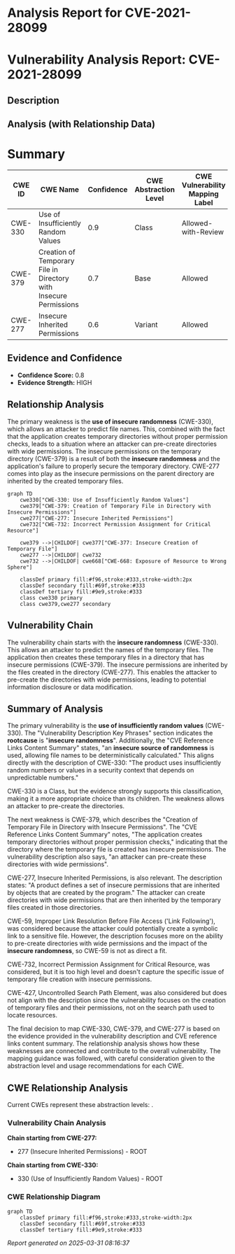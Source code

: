 # Analysis Report for CVE-2021-28099

# Vulnerability Analysis Report: CVE-2021-28099

## Description



## Analysis (with Relationship Data)

# Summary

| CWE ID | CWE Name | Confidence | CWE Abstraction Level | CWE Vulnerability Mapping Label | CWE-Vulnerability Mapping Notes |
|---|---|---|---|---|---|
| CWE-330 | Use of Insufficiently Random Values | 0.9 | Class | Allowed-with-Review | Primary CWE |
| CWE-379 | Creation of Temporary File in Directory with Insecure Permissions | 0.7 | Base | Allowed | Secondary CWE |
| CWE-277 | Insecure Inherited Permissions | 0.6 | Variant | Allowed | Secondary CWE |

## Evidence and Confidence

*   **Confidence Score:** 0.8
*   **Evidence Strength:** HIGH

## Relationship Analysis

The primary weakness is the **use of insecure randomness** (CWE-330), which allows an attacker to predict file names. This, combined with the fact that the application creates temporary directories without proper permission checks, leads to a situation where an attacker can pre-create directories with wide permissions. The insecure permissions on the temporary directory (CWE-379) is a result of both the **insecure randomness** and the application's failure to properly secure the temporary directory. CWE-277 comes into play as the insecure permissions on the parent directory are inherited by the created temporary files.

```mermaid
graph TD
    cwe330["CWE-330: Use of Insufficiently Random Values"]
    cwe379["CWE-379: Creation of Temporary File in Directory with Insecure Permissions"]
    cwe277["CWE-277: Insecure Inherited Permissions"]
    cwe732["CWE-732: Incorrect Permission Assignment for Critical Resource"]

    cwe379 -->|CHILDOF| cwe377["CWE-377: Insecure Creation of Temporary File"]
    cwe277 -->|CHILDOF| cwe732
    cwe732 -->|CHILDOF| cwe668["CWE-668: Exposure of Resource to Wrong Sphere"]

    classDef primary fill:#f96,stroke:#333,stroke-width:2px
    classDef secondary fill:#69f,stroke:#333
    classDef tertiary fill:#9e9,stroke:#333
    class cwe330 primary
    class cwe379,cwe277 secondary
```

## Vulnerability Chain

The vulnerability chain starts with the **insecure randomness** (CWE-330). This allows an attacker to predict the names of the temporary files. The application then creates these temporary files in a directory that has insecure permissions (CWE-379). The insecure permissions are inherited by the files created in the directory (CWE-277). This enables the attacker to pre-create the directories with wide permissions, leading to potential information disclosure or data modification.

## Summary of Analysis

The primary vulnerability is the **use of insufficiently random values** (CWE-330). The "Vulnerability Description Key Phrases" section indicates the **rootcause** is "**insecure randomness**". Additionally, the "CVE Reference Links Content Summary" states, "an **insecure source of randomness** is used, allowing file names to be deterministically calculated." This aligns directly with the description of CWE-330: "The product uses insufficiently random numbers or values in a security context that depends on unpredictable numbers."

CWE-330 is a Class, but the evidence strongly supports this classification, making it a more appropriate choice than its children. The weakness allows an attacker to pre-create the directories.

The next weakness is CWE-379, which describes the "Creation of Temporary File in Directory with Insecure Permissions". The "CVE Reference Links Content Summary" notes, "The application creates temporary directories without proper permission checks," indicating that the directory where the temporary file is created has insecure permissions. The vulnerability description also says, "an attacker can pre-create these directories with wide permissions".

CWE-277, Insecure Inherited Permissions, is also relevant. The description states: "A product defines a set of insecure permissions that are inherited by objects that are created by the program." The attacker can create directories with wide permissions that are then inherited by the temporary files created in those directories.

CWE-59, Improper Link Resolution Before File Access ('Link Following'), was considered because the attacker could potentially create a symbolic link to a sensitive file. However, the description focuses more on the ability to pre-create directories with wide permissions and the impact of the **insecure randomness**, so CWE-59 is not as direct a fit.

CWE-732, Incorrect Permission Assignment for Critical Resource, was considered, but it is too high level and doesn't capture the specific issue of temporary file creation with insecure permissions.

CWE-427, Uncontrolled Search Path Element, was also considered but does not align with the description since the vulnerability focuses on the creation of temporary files and their permissions, not on the search path used to locate resources.

The final decision to map CWE-330, CWE-379, and CWE-277 is based on the evidence provided in the vulnerability description and CVE reference links content summary. The relationship analysis shows how these weaknesses are connected and contribute to the overall vulnerability. The mapping guidance was followed, with careful consideration given to the abstraction level and usage recommendations for each CWE.


## CWE Relationship Analysis

Current CWEs represent these abstraction levels: .


### Vulnerability Chain Analysis

**Chain starting from CWE-277:**
- 277 (Insecure Inherited Permissions) - ROOT


**Chain starting from CWE-330:**
- 330 (Use of Insufficiently Random Values) - ROOT



### CWE Relationship Diagram

```mermaid
graph TD
    classDef primary fill:#f96,stroke:#333,stroke-width:2px
    classDef secondary fill:#69f,stroke:#333
    classDef tertiary fill:#9e9,stroke:#333
```



*Report generated on 2025-03-31 08:16:37*
